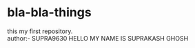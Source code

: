 # bla-bla-things
this my first repository.
<BR>
author:- SUPRA9630
HELLO MY NAME IS SUPRAKASH GHOSH
